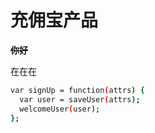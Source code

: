 # 充佣宝产品

~~**你好**~~

在在在



```bash
var signUp = function(attrs) {
  var user = saveUser(attrs);
  welcomeUser(user);
};

```



